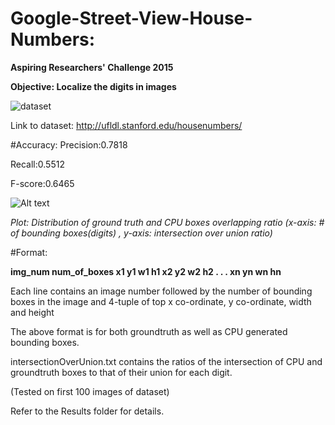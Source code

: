 # Google-Street-View-House-Numbers:
**Aspiring Researchers' Challenge 2015**

**Objective: Localize the digits in images**

![dataset](http://d212dsb2sdisoj.cloudfront.net/wp-content/uploads/2014/04/logo48-257x171.jpg "SVHN dataset ground truth samples")

Link to dataset: http://ufldl.stanford.edu/housenumbers/

#Accuracy:
Precision:0.7818

Recall:0.5512

F-score:0.6465

![Alt text](https://github.com/ankitdhall/Google-Street-View-House-Numbers/blob/master/results/plot.png "Distribution of ground truth and CPU boxes overlapping ratio(x-axis: # of bounding boxes(digits) , y-axis: intersection over union ratio)")

_Plot: Distribution of ground truth and CPU boxes overlapping ratio
(x-axis: # of bounding boxes(digits) , y-axis: intersection over union ratio)_

#Format:

**img_num num_of_boxes x1 y1 w1 h1 x2 y2 w2 h2 . . . xn yn wn hn**

Each line contains an image number followed by the number of bounding boxes in the image and 4-tuple of top x co-ordinate, y co-ordinate, width and height

The above format is for both groundtruth as well as CPU generated bounding boxes.

intersectionOverUnion.txt contains the ratios of the intersection of CPU and groundtruth boxes to that of their union for each digit.

(Tested on first 100 images of dataset)

Refer to the Results folder for details.
